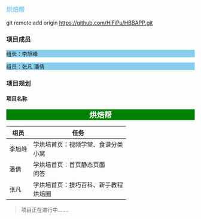 ### <font style='color:skyblue'>烘焙帮</font>

git remote add origin https://github.com/HiFiPu/HBBAPP.git

### 项目成员

<p style='background-color:skyblue'>组长：李旭峰</p>

<p style='background-color:skyblue'>组员：张凡     潘倩</p>

### 项目规划

#### 项目名称

<center style='background-color:green;font-size:20px;font-weight:600;color:white;width:100%;'>烘焙帮</center>

| 组员   | 任务                                       |
| ------ | ------------------------------------------ |
| 李旭峰 | 学烘培首页：视频学堂、食谱分类<br />小窝   |
| 潘倩   | 学烘培首页：首页静态页面<br />问答         |
| 张凡   | 学烘培首页：技巧百科、新手教程<br />烘焙圈 |

> 项目正在进行中.......